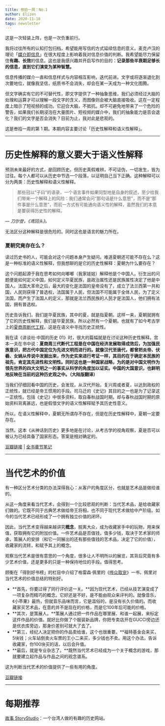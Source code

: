 ```yaml
--- 
title: 叁拾一周：No.1
author: Elizen
date: 2020-11-18
tags: newsletter
---
```


这是一次轻装上阵，也是一次负重前行。

我将过往所有的认知打包归档，希望能用写信的方式延续信息的意义。麦克卢汉的理论「[媒介即信息](https://zh.wikipedia.org/zh/%E5%AA%92%E4%BB%8B%E5%8D%B3%E6%98%AF%E8%A8%8A%E6%81%AF)」在很大程度上影响着我对信息价值的判断。我希望能尽力保留住**有趣、长效**的信息。这也是我感兴趣并开启写作的目的：**记录那些半衰期足够长的信息，直到它们演变为某种智慧。**

信息传播的媒介一直和信息样式与内容相互影响，迭代前进。文字或将逐渐退化到次要地位，就像我坚信，纸质书不会消失，却会在某一天成为一种文化图腾。

但文字确实有它的不可替代性，即文字提供了一种抽象思维，我们必须经过大脑的处理和运算才可以理解一段文字的含义，而图像则会被大脑直接吸收。这在一定程度上暗示了短视频的成功。它迎合大脑，不抵抗。却不可避免地带来了一个危险的警告，如果我们长期浸泡在大量图片、短视频的媒介中，我们的抽象能力是否会退化？我们的文字是否会消失？目前为止，我对此是悲观的。

这是叁拾一周的第 1 期。本期内容主要讨论「历史性解释和语义性解释」。

---

# 历史性解释的意义要大于语义性解释

预测未来最好的方式，是回顾历史。但历史真假难辨，不可证伪，一切发生，皆为过往。每个人都可以从历史中节选一个段落，以证明自己当下正确。这种解释可以分为两类：历史性解释和语义性解释。

> 那些冠以“子曰”的语录，一个语言事件如果同型地是自身的叙述，至少给我们带来一个解释上的风险：我们通常会问“那句话是什么意思”，而不是“那件事是什么意思”，而前一方式有可能通向语义性的解释，虽然我们的本意是要获得历史性的解释。

— *刀尔登，《鸢回头》。*

无法区分这种解释是很危险的。同时这也是语言的魅力所在。

### 夏朝究竟存在么？

读过历史书的人，可能会对这个问题本身产生疑问。难道夏朝还可能不存在么？这是一种标准的语义性解释，但我想聊的是它的历史性解释：夏朝为什么要存在？

这个问题起源于我在思考如何向嘟嘟（我家娃娃）解释他是个中国人。衍生出的问题便是如何定义中国，如何定义华夏民族，是政治属性还是民族属性决定了他是中国人。法国大革命之后，最大的变化是法国的皇帝没有了，成立了法兰西第一共和国，人民则获得了普选权，法国属于人民，但法国不可能属于全体人民，为了定义法国，而产生了法国人的定义，那就是法兰西民族的人民才是法国人，他们拥有法国，拥有普选权。

历史告诉我们，我们是华夏民族，其中的夏，就是指夏朝。这样一来，夏朝就拥有了它的历史性解释，我们是华夏民族，所以必然有一个夏朝。也就有了如今考古学上的[夏商周断代工程](https://zh.wikipedia.org/wiki/%E5%A4%8F%E5%95%86%E5%91%A8%E6%96%AD%E4%BB%A3%E5%B7%A5%E7%A8%8B)。这是在语义中寻找历史正统性。

我在读《讲谈社·中国的历史 01》时，很大的篇幅就是在讨论这种历史性解释。宫本一夫在书中说：**夏商周三代断代工程是在中国在经济发展取得成效后，为加强民族意识，把古代中国定位为先进文明而进行的。就像汉代至唐代，都曾把炎帝、伏羲、女娲从传说中发掘出来，作为史实来进行考证一样，其目的在于确定本民族的祖先，肯定其先进性和文明性。同时这也是一种国家战略，为的是对中国文明作为领先世界的四大文明之一的事实从科学的角度加以证实。中国的大国意识，也鲜明地反映在当前的这种历史观之中。（大陆版翻译）**

当我们仔细回看中国的历史，会发现，从汉代开始，复兴周或者夏，以达到政权的正统性，就已经是帝王惯用的手段。司马迁的《史记》其目的之一也是为了记录这一正统性。包括《史记》中很多资料，取自春秋战国时期，却与春秋战国时期的原始资料背离甚远，也是假借文字的语义性解释赋予其历史性意义。

所以，在语义性解释中，夏朝无所谓存不存在，但是在历史性解释中，夏朝一定要存在。

当然，这本《从神话到历史》更多地是在讨论，从考古学的视角观察，夏是否可以被认为已经具备了国家形态。答案是相对确定的。

[豆瓣链接](https://book.douban.com/subject/20516973/) | [全书章节笔记](https://book.douban.com/review/6733744/)

---

# 当代艺术的价值

有一种区分艺术分类的办法深得我心：从客户的角度区分，也就是艺术品是做给谁的。

从这一角度来看当代艺术，会得到一个比较悲观的判断：当代艺术品，是给收藏家们做的。它既不同于古典艺术做给帝王将相，也不同于现代艺术做给中产阶级。如今的当代艺术已经形成了一个拥有独立价值的闭环。

因此，当代艺术变得越来越讲究**概念**，脱离大众，成为收藏家手中的玩物，用来保值，获取拥有它的附加价值。一件艺术品是否值钱，值多少钱，取决于艺术家的师承，策展人的安排（和它一同展出的还有那些值钱的艺术品，决定了它的价值），收藏家的流转，和赋予其上的概念。

观察当代艺术是很有意思的一个角度，很多让人不明所以的展览，其背后究竟有多少艺术价值，还是更多的只是一种保持地位的手段。值得思考。

顾衡在「得到好书榜」的栏目中介绍了格雷森·佩里的《[哗众取宠](https://book.douban.com/subject/30274796/)》一书，佩里对当代艺术的价值总结的特别好。

- **首先，你要过得了同行评价这一关。**因为现代艺术，已经从技艺演变成了一项复杂而精巧的概念。它好还是不好，是不能由观众来评判的。就像音乐，《小苹果》最热，但就音乐品味而言，它是滥俗的，是没有长久价值的。而收藏家买艺术品，在意的并不是现在的价格，而是它100年后可能的价格。
- **其次，是策展人。**策展人通过把一件作品在哪里展、和谁一起展，来标定这件作品的价值。就好比你做了个服装新品牌，你把专卖店开在GUCCI旁边还是优衣库旁边，那身价差别可就大了去了。
- **第三，经纪人决定把你的作品卖给谁，这个也很重要。**福特基金会来买，5块钱；火车站倒卖火车票的王小二来买，多少钱也不卖。用这个办法，告诉收藏家，你100块买的话，以后会升值。
- **最后，就是专业杂志了。**既然当代艺术已经成为一个关于概念的游戏，那就要建立起作品与作品之间的观念谱系。

这为判断当代艺术的价值提供了一些有用的角度。

[豆瓣链接](https://book.douban.com/subject/30274796/)

---

# 每期推荐

[故事 StoryStudio](https://storystudio.tw/)：一个台湾人做的有趣的历史网站。